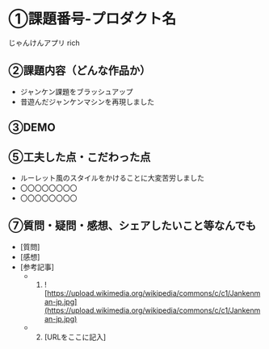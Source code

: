 # ①課題番号-プロダクト名
じゃんけんアプリ rich

## ②課題内容（どんな作品か）

- ジャンケン課題をブラッシュアップ
- 昔遊んだジャンケンマシンを再現しました

## ③DEMO


## ⑤工夫した点・こだわった点

- ルーレット風のスタイルをかけることに大変苦労しました
- 〇〇〇〇〇〇〇〇
- 〇〇〇〇〇〇〇〇


## ⑦質問・疑問・感想、シェアしたいこと等なんでも

- [質問]
- [感想]
- [参考記事]
  - 1. ![https://upload.wikimedia.org/wikipedia/commons/c/c1/Jankenman-jp.jpg](https://upload.wikimedia.org/wikipedia/commons/c/c1/Jankenman-jp.jpg)
  - 2. [URLをここに記入]
